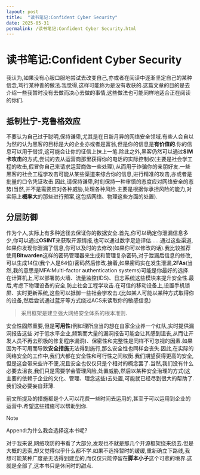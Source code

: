```yaml
---
layout: post
title:  "读书笔记:Confident Cyber Security"
date: 2025-05-31
permalink: /读书笔记:Confident Cyber Security.html
---
```


# 读书笔记:Confident Cyber Security

我认为,如果没有心服口服地尝试去改变自己,亦或者在阅读中逐渐坚定自己的某种信念,笃行某种善的做法.我觉得,这样可能称为是没有收获的.这篇文章的目的是去介绍一些我暂时没有去做而决心去做的事情,这些做法也可能同样地适合正在阅读的你们.

## 抵制杜宁-克鲁格效应

不要认为自己过于聪明,保持谦卑,尤其是在日新月异的网络安全领域.有些人会自以为然的认为黑客的目标是大的企业亦或者是富翁,但是你的信息是**有价值的**.你的信息可以用于借贷,这可能会让你的征信上抹上一笔.除此之外,黑客仍然可以通过**SIM卡攻击**的方式,尝试的去从运营商那里获得你的电话的实际控制权(主要是社会学工程的攻击,假冒你自己来请求运营商做一些处理),从而用于诈骗你的亲朋好友.一些黑客的社会工程学攻击可能从某些渠道来综合你的信息,进行精准的攻击,亦或者是批量的口令凭证攻击.因此,请保持谦卑,时刻保持一种审慎的态度应对网络安全的态势(当然,并不是需要应对各种威胁,处理各种风险.主要是根据你承担风险的能力,对实际上**概率大**的那些进行预案,这包括网络、物理这些方面的处置).

## 分层防御

作为个人,实际上有多种途径去保证你的数据安全.首先,你可以确定你泄漏信息多少,你可以通过**OSINT**来获取开源情报,也可以通过数字足迹评估……通过这些渠道,如果你发现你泄漏了信息,你可以及时的去修改(如果你可以修改的话).我比较推荐使用**Bitwarden**这样的密码管理器来生成和管理复杂密码,对于泄漏后信息的修改,可以生成14位(我个人是64位)密码然后修改.接着,如果密码实在发生泄漏,**2FAs**(当然,我的意思是MFA:Multi-factor authentication systems)可能是你最好的选择.在计算机上,可以部署防火墙、流量监控(IDS)、日志系统这些模块来提升安全性.最后,考虑下物理设备的安全,防止社会工程学攻击.在可信的移动设备上,设置手机锁屏、实时更新系统,这些可以抵御一些社会学攻击.(比如某人可能以某种方式取得你的设备,然后尝试通过蓝牙等方式绕过ACS来读取你的敏感信息)

> 采用框架是建立强大网络安全体系的根本准则.

安全性固然重要,但是**可用性**(例如理所应当的想在自家企业养一个红队,实时提供漏洞报告这些.对于低水平企业,频繁而大量的漏洞报告可能会让其感到沮丧,从而让开发人员不再去积极的修复程序漏洞)、保密性和完整性是同样不可忽视的因素.如果因为不可用而导致**安全措施**无法得到施行,那么安全性也同样会丧失.因此,在实际的网络安全的工作中,我们大都在安全性和可行性之间权衡.我们期望获得更高的安全,但是这会带来些许不便,况且安全也仅仅只是个相对的概念罢了.当然,我们没有什么必要去沮丧,我们只是需要学会管理风险,处置威胁,然后以某种安全治理的方式(这主要的依赖于企业的文化、管理、理念这些)去处置,可能就已经尽到很大的帮助了.我们没必要妄自菲薄.

前文所提及的措施都是个人可以花费一些时间去运用的,甚至于可以运用到企业的运营中.希望这些措施可以帮助到你.

> [!NOTE]
>
> Append:为什么我会选择这本书呢?
>
> 对于我来说,网络攻防的书看了大部分,发现也不就是那几个开源框架绕来绕去.但是大概的思索,却又觉得似乎什么都不学.如果不选择暂时的缓缓,重新确立下路线,我想可能某种广度是无法得到建立的,而仅仅只能停留在**脚本小子**这个可悲的境界.这就是全部了,这本书只是休闲时的甜点.

